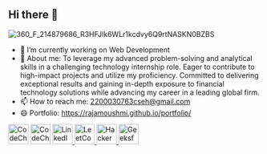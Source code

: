 ## Hi there 👋



![360_F_214879686_R3HFJlk6WLr1kcdvy6Q9rtNASKN0BZBS](https://github.com/user-attachments/assets/bf2bcc08-fa2e-493a-99b4-ee0a86ab05b4)


- 🔭 I’m currently working on Web Development
- 💬 About me: To leverage my advanced problem-solving and analytical skills in a challenging technology internship role. Eager to contribute to high-impact projects and utilize my proficiency. Committed       to delivering exceptional results and gaining in-depth exposure to financial technology solutions while advancing my career in a leading global firm.
- 📫 How to reach me: 2200030763cseh@gmail.com
- 😄 Portfolio: https://rajamoushmi.github.io/portfolio/
<p align="left">
  <!-- CodeChef -->
    <img src="https://cdn.codechef.com/sites/all/themes/abessive/images/logo.png" alt="CodeChef" width="40" height="40"/>
    <img src="https://rajamoushmi.github.io/portfolio/assets/images/c1.jpg" alt="CodeChef" width="40" height="40"/>
  </a>
  
  <!-- LinkedIn -->
  <a href="https://www.linkedin.com/in/raja-moushmi-166520255/" target="_blank">
    <img src="https://cdn.jsdelivr.net/gh/devicons/devicon/icons/linkedin/linkedin-original.svg" alt="LinkedIn" width="40" height="40"/>
  </a>

  <!-- LeetCode -->
  <a href="https://leetcode.com/u/rajamoushmi/" target="_blank">
    <img src="https://upload.wikimedia.org/wikipedia/commons/1/19/LeetCode_logo_black.png" alt="LeetCode" width="40" height="40"/>
  </a>
  
  <!-- HackerRank -->
  <a href="https://www.hackerrank.com/" target="_blank">
    <img src="https://upload.wikimedia.org/wikipedia/commons/6/65/HackerRank_logo.png" alt="HackerRank" width="40" height="40"/>
  </a>

  <!-- GeeksforGeeks -->
  <a href="https://www.geeksforgeeks.org/user/rajamoushmi/" target="_blank">
    <img src="https://upload.wikimedia.org/wikipedia/commons/4/43/GeeksforGeeks.svg" alt="GeeksforGeeks" width="40" height="40"/>
  </a>
</p>






